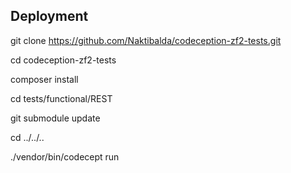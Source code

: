 ## Deployment

git clone https://github.com/Naktibalda/codeception-zf2-tests.git

cd codeception-zf2-tests

composer install

cd tests/functional/REST

git submodule update

cd ../../..

./vendor/bin/codecept run

